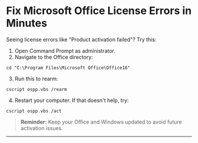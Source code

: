 # Fix Microsoft Office License Errors in Minutes
Seeing license errors like "Product activation failed"? Try this:
1. Open Command Prompt as administrator.
2. Navigate to the Office directory:
```
cd "C:\Program Files\Microsoft Office\Office16"
```
3. Run this to rearm:
```
cscript ospp.vbs /rearm
```
4. Restart your computer.
If that doesn't help, try:
```
cscript ospp.vbs /act
```
> **Reminder:** Keep your Office and Windows updated to avoid future activation issues.
---